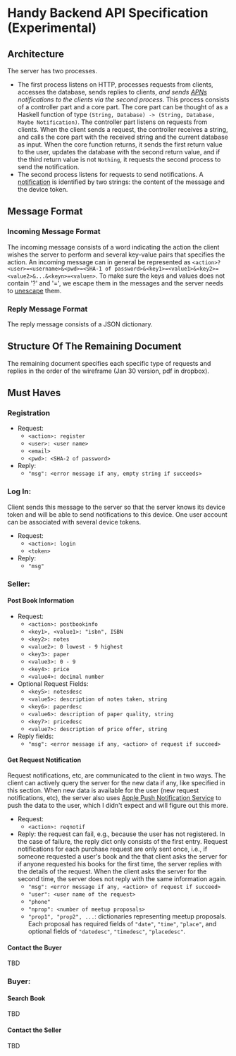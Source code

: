 # Handy Backend API Specification (Experimental)

## Architecture
The server has two processes. 
* The first process listens on HTTP,
processes requests from clients, accesses the database, sends replies
to clients, _and sends
[APNs](https://developer.apple.com/library/ios/documentation/NetworkingInternet/Conceptual/RemoteNotificationsPG/Chapters/ApplePushService.html)
notifications to the clients via the second
process_. This process consists of a controller part and a core part. The core part can be thought of as a Haskell function of type `(String, Database) -> (String, Database, Maybe Notification)`. The controller part listens on requests from clients. When the client sends a request, the controller receives a string, and calls the core part with the received string and the current database as input. When the core function returns, it sends the first return value to the user, updates the database with the second return value, and if the third return value is not `Nothing`, it requests the second process to send the notification. 
* The second process listens for requests to send notifications. A [notification](https://github.com/notnoop/java-apns) is identified by two strings: the content of the message and the device token. 


## Message Format
### Incoming Message Format
The incoming message consists of a word indicating the action the client wishes the server to perform and several key-value pairs that specifies the action. An incoming message can in general be represented as `<action>?<user>=<username>&<pwd>=<SHA-1 of password>&<key1>=<value1>&<key2>=<value2>&...&<keyn>=<valuen>`. To make sure the keys and values does not contain '?' and '=', we escape them in the messages and the server needs to [unescape](http://hackage.haskell.org/package/network-2.1.0.0/docs/Network-URI.html#v%3AunEscapeString) them. 

### Reply Message Format
The reply message consists of a JSON dictionary.

## Structure Of The Remaining Document
The remaining document specifies each specific type of requests and replies in the order of the wireframe (Jan 30 version, pdf in dropbox). 

## Must Haves
### Registration
* Request: 
  * `<action>: register`
  * `<user>: <user name>`
  * `<email>`
  * `<pwd>: <SHA-2 of password>`
* Reply: 
  * `"msg": <error message if any, empty string if succeeds>`
 
### Log In: 
Client sends this message to the server so that the server knows its device token and will be able to send notifications to this device. One user account can be associated with several device tokens. 
* Request: 
  * `<action>: login`
  * `<token>`
* Reply: 
  * `"msg"`

### Seller: 
#### Post Book Information
* Request: 
  * `<action>: postbookinfo`
  * `<key1>, <value1>: "isbn", ISBN`
  * `<key2>: notes`
  * `<value2>: 0 lowest - 9 highest`
  * `<key3>: paper`
  * `<value3>: 0 - 9`
  * `<key4>: price`
  * `<value4>: decimal number`
* Optional Request Fields: 
  * `<key5>: notesdesc`
  * `<value5>: description of notes taken, string`
  * `<key6>: paperdesc`
  * `<value6>: description of paper quality, string`
  * `<key7>: pricedesc`
  * `<value7>: description of price offer, string`
* Reply fields: 
  * `"msg": <error message if any, <action> of request if succeed>`

#### Get Request Notification
Request notifications, etc, are communicated to the client in two ways. The client can actively query the server for the new data if any, like specified in this section. When new data is available for the user (new request notifications, etc), the server also uses [Apple Push Notification Service](https://developer.apple.com/library/ios/documentation/NetworkingInternet/Conceptual/RemoteNotificationsPG/Chapters/ApplePushService.html) to push the data to the user, which I didn't expect and will figure out this more. 
* Request: 
  * `<action>: reqnotif`
* Reply: the request can fail, e.g., because the user has not registered. In the case of failure, the reply dict only consists of the first entry. Request notifications for each purchase request are only sent once, i.e., if someone requested a user's book and the that client asks the server for if anyone requested his books for the first time, the server replies with the details of the request. When the client asks the server for the second time, the server does not reply with the same information again. 
  * `"msg": <error message if any, <action> of request if succeed>`
  * `"user": <user name of the request>`
  * `"phone"`
  * `"nprop": <number of meetup proposals>`
  * `"prop1", "prop2", ...`: dictionaries representing meetup proposals. Each proposal has required fields of `"date"`, `"time"`, `"place"`, and optional fields of `"datedesc"`, `"timedesc"`, `"placedesc"`. 

#### Contact the Buyer
TBD

### Buyer: 
#### Search Book
TBD
#### Contact the Seller
TBD

